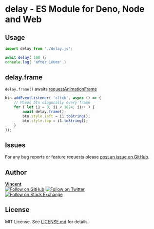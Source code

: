 delay - ES Module for Deno, Node and Web
=

Usage
-

```js
import delay from './delay.js';

await delay( 100 );
console.log( 'after 100ms' )
```

delay.frame
-

`delay.frame()` awaits [requestAnimationFrame](https://developer.mozilla.org/en-US/docs/Web/API/window/requestAnimationFrame)

```js
btn.addEventListener( 'click', async () => {
    // Moves btn diagonally every frame
    for ( let i1 = 0; i1 < 1024; i1++ ) {
        await delay.frame();
        btn.style.left = i1.toString();
        btn.style.top = i1.toString();
    }
});
```

Issues
-
For any bug reports or feature requests please
[post an issue on GitHub][issues-url].

Author
-
[**Vincent**](https://www.vincentvictoria.com/)
<br/>
[![Follow on GitHub][github-follow-img]][github-follow-url]
[![Follow on Twitter][twitter-follow-img]][twitter-follow-url]
<br/>
[![Follow on Stack Exchange][stackexchange-img]][stackoverflow-url]

License
-
MIT License. See [LICENSE.md](LICENSE.md) for details.

[github-url]: https://github.com/vincentvictoria/delay
[readme-url]: https://github.com/vincentvictoria/delay#readme
[issues-url]: https://github.com/vincentvictoria/delay/issues
[license-url]: https://github.com/vincentvictoria/delay/blob/master/LICENSE.md
[actions-url]: https://github.com/vincentvictoria/delay/actions
[actions-img]: https://github.com/vincentvictoria/delay/workflows/ci/badge.svg?branch=master&event=push
[travis-url]: https://travis-ci.org/vincentvictoria/delay
[travis-img]: https://travis-ci.org/vincentvictoria/delay.svg?branch=master
[install-img]: https://nodei.co/npm/ende.png?compact=true
[downloads-img]: https://img.shields.io/npm/dt/ende.svg
[license-img]: https://img.shields.io/npm/l/ende.svg
[github-follow-url]: https://github.com/vincentvictoria
[github-follow-img]: https://img.shields.io/github/followers/vincentvictoria.svg?style=social&logo=github&label=Follow
[twitter-follow-url]: https://twitter.com/intent/follow?screen_name=vincentvictoria
[twitter-follow-img]: https://img.shields.io/twitter/follow/vincentvictoria.svg?style=social&logo=twitter&label=Follow
[stackoverflow-url]: https://stackoverflow.com/users/121240
[stackexchange-url]: https://stackexchange.com/users/41681
[stackexchange-img]: https://stackexchange.com/users/flair/41681.png